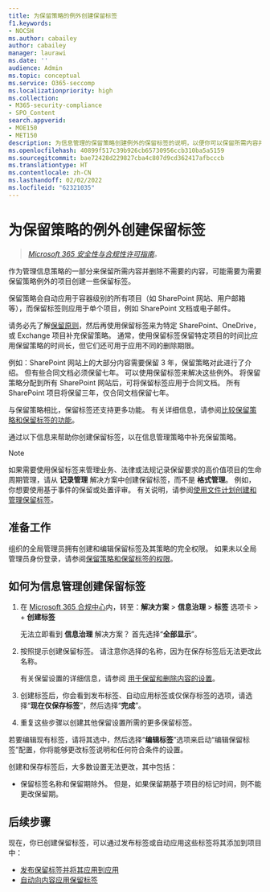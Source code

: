 ```yaml
---
title: 为保留策略的例外创建保留标签
f1.keywords:
- NOCSH
ms.author: cabailey
author: cabailey
manager: laurawi
ms.date: ''
audience: Admin
ms.topic: conceptual
ms.service: O365-seccomp
ms.localizationpriority: high
ms.collection:
- M365-security-compliance
- SPO_Content
search.appverid:
- MOE150
- MET150
description: 为信息管理的保留策略创建例外的保留标签的说明，以便你可以保留所需内容并删除不需要的内容。
ms.openlocfilehash: 40899f517c39b926cb65730956ccb310ba5a5159
ms.sourcegitcommit: bae72428d229827cba4c807d9cd362417afbcccb
ms.translationtype: HT
ms.contentlocale: zh-CN
ms.lasthandoff: 02/02/2022
ms.locfileid: "62321035"
---
```

# <a name="create-retention-labels-for-exceptions-to-your-retention-policies"></a>为保留策略的例外创建保留标签

>*[Microsoft 365 安全性与合规性许可指南](/office365/servicedescriptions/microsoft-365-service-descriptions/microsoft-365-tenantlevel-services-licensing-guidance/microsoft-365-security-compliance-licensing-guidance)。*

作为管理信息策略的一部分来保留所需内容并删除不需要的内容，可能需要为需要保留策略例外的项目创建一些保留标签。 

保留策略会自动应用于容器级别的所有项目（如 SharePoint 网站、用户邮箱等），而保留标签则应用于单个项目，例如 SharePoint 文档或电子邮件。

请务必先了解[保留原则](retention.md#the-principles-of-retention-or-what-takes-precedence)，然后再使用保留标签来为特定 SharePoint、OneDrive，或 Exchange 项目补充保留策略。 通常，使用保留标签保留特定项目的时间比应用保留策略的时间长，但它们还可用于应用不同的删除期限。

例如：SharePoint 网站上的大部分内容需要保留 3 年，保留策略对此进行了介绍。 但有些合同文档必须保留七年。 可以使用保留标签来解决这些例外。 将保留策略分配到所有 SharePoint 网站后，可将保留标签应用于合同文档。 所有 SharePoint 项目将保留三年，仅合同文档保留七年。

与保留策略相比，保留标签还支持更多功能。 有关详细信息，请参阅[比较保留策略和保留标签的功能](retention.md#compare-capabilities-for-retention-policies-and-retention-labels)。

通过以下信息来帮助你创建保留标签，以在信息管理策略中补充保留策略。

> [!NOTE]
> 如果需要使用保留标签来管理业务、法律或法规记录保留要求的高价值项目的生命周期管理，请从 **记录管理** 解决方案中创建保留标签，而不是 **格式管理**。 例如，你想要使用基于事件的保留或处置评审。 有关说明，请参阅[使用文件计划创建和管理保留标签](file-plan-manager.md)。

## <a name="before-you-begin"></a>准备工作

组织的全局管理员拥有创建和编辑保留标签及其策略的完全权限。 如果未以全局管理员身份登录，请参阅[保留策略和保留标签的权限](get-started-with-information-governance.md#permissions-for-retention-policies-and-retention-labels)。

## <a name="how-to-create-retention-labels-for-information-governance"></a>如何为信息管理创建保留标签

1. 在 [Microsoft 365 合规中心](https://compliance.microsoft.com/)内，转至：**解决方案** > **信息治理** > **标签** 选项卡 > + **创建标签**
    
    无法立即看到 **信息治理** 解决方案？ 首先选择“**全部显示**”。 

2. 按照提示创建保留标签。 请注意你选择的名称，因为在保存标签后无法更改此名称。
    
    有关保留设置的详细信息，请参阅 [用于保留和删除内容的设置](retention-settings.md#settings-for-retaining-and-deleting-content)。

3. 创建标签后，你会看到发布标签、自动应用标签或仅保存标签的选项，请选择“**现在仅保存标签**”，然后选择“**完成**”。

4. 重复这些步骤以创建其他保留设置所需的更多保留标签。

若要编辑现有标签，请将其选中，然后选择“**编辑标签**”选项来启动“编辑保留标签”配置，你将能够更改标签说明和任何符合条件的设置。

创建和保存标签后，大多数设置无法更改，其中包括：
- 保留标签名称和保留期除外。 但是，如果保留期基于项目的标记时间，则不能更改保留期。

## <a name="next-steps"></a>后续步骤

现在，你已创建保留标签，可以通过发布标签或自动应用这些标签将其添加到项目中：
- [发布保留标签并将其应用到应用](create-apply-retention-labels.md)
- [自动向内容应用保留标签](apply-retention-labels-automatically.md)